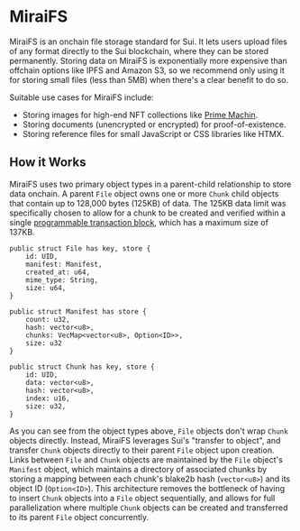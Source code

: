 # MiraiFS

MiraiFS is an onchain file storage standard for Sui. It lets users upload files of any format directly to the Sui blockchain, where they can be stored permanently. Storing data on MiraiFS is exponentially more expensive than offchain options like IPFS and Amazon S3, so we recommend only using it for storing small files (less than 5MB) when there's a clear benefit to do so.

Suitable use cases for MiraiFS include:

* Storing images for high-end NFT collections like [Prime Machin](https://www.tradeport.xyz/sui/collection/prime-machin).
* Storing documents (unencrypted or encrypted) for proof-of-existence.
* Storing reference files for small JavaScript or CSS libraries like HTMX.

## How it Works

MiraiFS uses two primary object types in a parent-child relationship to store data onchain. A parent `File` object owns one or more `Chunk` child objects that contain up to 128,000 bytes (125KB) of data. The 125KB data limit was specifically chosen to allow for a chunk to be created and verified within a single [programmable transaction block](https://docs.sui.io/concepts/transactions/prog-txn-blocks), which has a maximum size of 137KB.

```
public struct File has key, store {
    id: UID,
    manifest: Manifest,
    created_at: u64,
    mime_type: String,
    size: u64,
}

public struct Manifest has store {
    count: u32,
    hash: vector<u8>,
    chunks: VecMap<vector<u8>, Option<ID>>,
    size: u32
}

public struct Chunk has key, store {
    id: UID,
    data: vector<u8>,
    hash: vector<u8>,
    index: u16,
    size: u32,
}
```

As you can see from the object types above, `File` objects don't wrap `Chunk` objects directly. Instead, MiraiFS leverages Sui's "transfer to object", and transfer `Chunk` objects directly to their parent `File` object upon creation. Links between `File` and `Chunk` objects are maintained by the `File` object's `Manifest` object, which maintains a directory of associated chunks by storing a mapping between each chunk's blake2b hash (`vector<u8>`) and its object ID (`Option<ID>`). This architecture removes the bottleneck of having to insert `Chunk` objects into a `File` object sequentially, and allows for full parallelization where multiple `Chunk` objects can be created and transferred to its parent `File` object concurrently.